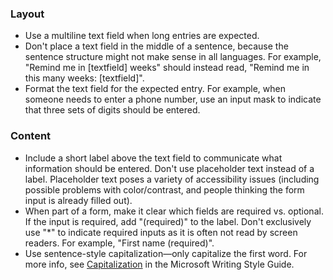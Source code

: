 ### Layout

- Use a multiline text field when long entries are expected.
- Don't place a text field in the middle of a sentence, because the sentence structure might not make sense in all languages. For example, "Remind me in [textfield] weeks" should instead read, "Remind me in this many weeks: [textfield]".
- Format the text field for the expected entry. For example, when someone needs to enter a phone number, use an input mask to indicate that three sets of digits should be entered.

### Content

- Include a short label above the text field to communicate what information should be entered. Don't use placeholder text instead of a label. Placeholder text poses a variety of accessibility issues (including possible problems with color/contrast, and people thinking the form input is already filled out).
- When part of a form, make it clear which fields are required vs. optional. If the input is required, add "(required)" to the label. Don't exclusively use "\*" to indicate required inputs as it is often not read by screen readers. For example, "First name (required)".
- Use sentence-style capitalization—only capitalize the first word. For more info, see [Capitalization](https://docs.microsoft.com/style-guide/capitalization) in the Microsoft Writing Style Guide.  
